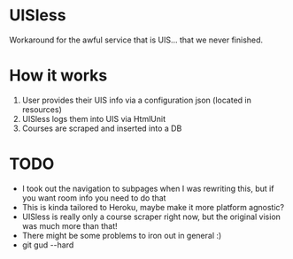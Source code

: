 UISless
=======

Workaround for the awful service that is UIS... that we never finished.

How it works
=======
1. User provides their UIS info via a configuration json (located in resources)
2. UISless logs them into UIS via HtmlUnit
3. Courses are scraped and inserted into a DB

TODO
=======
- I took out the navigation to subpages when I was rewriting this, but if you want room info you need to do that
- This is kinda tailored to Heroku, maybe make it more platform agnostic?
- UISless is really only a course scraper right now, but the original vision was much more than that!
- There might be some problems to iron out in general :)
- git gud --hard